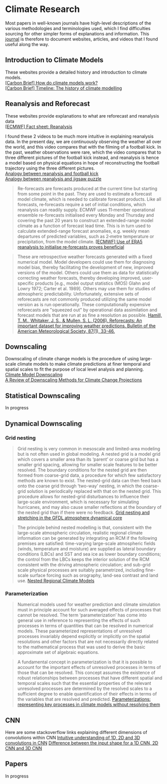 # Climate Research

Most papers in well-known journals have high-level descriptions of the various methodologies and terminologies used, which I find difficulties sourcing for other simpler forms of explanations and information. This [journal](https://jackshiwl.github.io/jackswl/) is therefore to document websites, articles, and videos that I found useful along the way. 

## Introduction to Climate Models 
These websites provide a detailed history and introduction to climate models. <br />
[[Carbon Brief] How do climate models work?](https://www.carbonbrief.org/qa-how-do-climate-models-work/) <br />
[[Carbon Brief] Timeline: The history of climate modelling](https://www.carbonbrief.org/timeline-history-climate-modelling/) <br /> 



## Reanalysis and Reforecast
These websites provide explanations to what are reforecast and reanalysis data <br />
[[ECMWF] Fact sheet: Reanalysis](https://www.ecmwf.int/en/about/media-centre/focus/2020/fact-sheet-reanalysis#:~:text=Reanalysis%20combines%20past%20short%2Drange,system%20as%20their%20starting%20point.) <br />

I found these 2 videos to be much more intuitive in explaining reanalysis data. In the present day, we are continuously observing the weather all over the world, and this video compares that with the filming of a football kick. In the past, weather observations were rare, which the video compares that to three different pictures of the football kick instead, and reanalysis is hence a model based on physical equations in hope of reconstructing the football trajectory using the three different pictures. <br />
[Analogy between reanalysis and football kick](https://www.youtube.com/watch?v=7Vcm7WSpPAg) <br />
[Analogy between reanalysis and jigsaw puzzle](https://www.youtube.com/watch?v=FAGobvUGl24)

> Re-forecasts are forecasts produced at the current time but starting from some point in the past. They are used to estimate a forecast model climate, which is needed to calibrate forecast products. Like all forecasts, re‑forecasts require a set of initial conditions, which reanalysis can readily supply. ECMWF uses 11‑member operational ensemble re-forecasts initialised every Monday and Thursday and covering the past 20 years to construct an extended-range model climate as a function of forecast lead time. This is in turn used to calculate extended-range forecast anomalies, e.g. weekly mean departures of predicted variables, such as 2‑metre temperature or precipitation, from the model climate. [[ECMWF] Use of ERA5 reanalysis to initialise re‑forecasts proves beneficial](https://www.ecmwf.int/en/newsletter/161/meteorology/use-era5-reanalysis-initialise-re-forecasts-proves-beneficial)

> These are retrospective weather forecasts generated with a fixed numerical model. Model developers
could use them for diagnosing model bias, thereby facilitating the development of new, improved versions of the model. Others could use them as data for statistically correcting weather forecasts, thereby developing improved, user-specific products [e.g., model output statistics (MOS) Glahn and Lowry 1972; Carter et al. 1989]. Others may use them for studies of atmospheric predictability. Unfortunately, extensive sets of reforecasts are not commonly produced utilizing the same model version as is run operationally. These computationally expensive reforecasts are "squeezed out" by operational data assimilation and forecast models that are run at as fine a resolution as possible. [Hamill, T. M., Whitaker, J. S., & Mullen, S. L. (2006). Reforecasts: An important dataset for improving weather predictions. Bulletin of the American Meteorological Society, 87(1), 33-46.](https://journals.ametsoc.org/view/journals/bams/87/1/bams-87-1-33.xml)


## Downscaling
Downscaling of climate change models is the procedure of using large-scale climate models to make climate predictions at finer temporal and spatial scales to fit the purpose of local level analysis and planning. <br />
[Climate Model Downscaling](https://www.gfdl.noaa.gov/climate-model-downscaling/) <br />
[A Review of Downscaling Methods for Climate Change Projections](http://www.ciesin.org/documents/Downscaling_CLEARED_000.pdf)

## Statistical Downscaling
In progress

## Dynamical Downscaling
### Grid nesting
> Grid nesting is very common in mesoscale and limited-area modeling but is not often used in global modeling. A nested grid is a model grid which covers a smaller area than its ‘parent’ or coarse grid but has a smaller grid spacing, allowing for smaller scale features to be better resolved. The boundary conditions for the nested grid are then formed from coarse-grid data, a procedure for which few satisfactory methods are known to exist. The nested-grid data can then feed back onto the coarse grid through ‘two-way’ nesting, in which the coarse-grid solution is periodically replaced with that on the nested grid. This procedure allows for nested-grid disturbances to influence their large-scale environment, which is necessary for simulating hurricanes, and may also cause smaller reflections at the boundary of the nested grid than if there were no feedback. [Grid nesting and stretching in the GFDL atmosphere dynamical core](https://www.gfdl.noaa.gov/lucas-harris-nesting/)

> The principle behind nested modelling is that, consistent with the large-scale atmospheric circulation, realistic regional climate information can be generated by integrating an RCM if the following premises are satisfied: time-varying large-scale atmospheric fields (winds, temperature and moisture) are supplied as lateral boundary conditions (LBCs) and SST and sea ice as lower boundary conditions; the control from the LBCs keeps the interior solution of the RCM consistent with the driving atmospheric circulation; and sub-grid scale physical processes are suitably parametrized, including fine-scale surface forcing such as orography, land-sea contrast and land use. [Nested Regional Climate Models](https://archive.ipcc.ch/publications_and_data/ar4/wg1/en/ch11s11-10-1-2.html)

### Parameterization
> Numerical models used for weather prediction and climate simulation must in principle account for such averaged effects of processes that cannot be resolved. The term ‘parameterization’ has come into general use in reference to representing the effects of such processes in terms of quantities that can be resolved in numerical models. These parameterized representations of unresolved processes invariably depend explicitly or implicitly on the spatial resolutions and other factors that are not necessarily directly related to the mathematical process that was used to derive the basic approximate set of algebraic equations. <br />

> A fundamental concept in parameterization is that it is possible to account for the important effects of unresolved processes in terms of those that can be resolved. This concept assumes the existence of robust relationships between processes that have different spatial and temporal scales such that the essential properties of the relevant unresolved processes are determined by the resolved scales to a sufficient degree to enable quantification of their effects in terms of the variables that are resolved and predicted. [Parameterizations: representing key processes in climate models without resolving them](https://onlinelibrary.wiley.com/doi/pdf/10.1002/wcc.122)

## CNN
Here are some stackoverflow links explaining different dimensions of convolutions within CNN
[Intuitive understanding of 1D, 2D and 3D convolutions in CNN](https://stackoverflow.com/questions/42883547/intuitive-understanding-of-1d-2d-and-3d-convolutions-in-convolutional-neural-n/44628011#44628011)
[Difference between the input shape for a 1D CNN, 2D CNN and 3D CNN](https://stackoverflow.com/questions/66220774/difference-between-the-input-shape-for-a-1d-cnn-2d-cnn-and-3d-cnn)

## Papers
In progress
